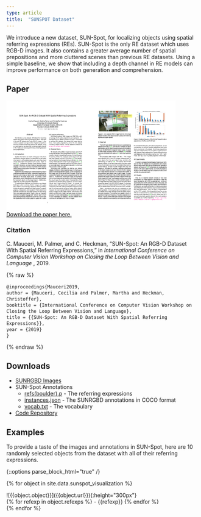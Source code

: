 ```yaml
---
type: article
title:  "SUNSPOT Dataset"
---
```


We introduce a new dataset, SUN-Spot, for localizing objects using spatial referring expressions (REs). SUN-Spot is the only RE dataset which uses RGB-D images. It also contains a greater average number of spatial prepositions and more cluttered scenes than previous RE datasets. Using a simple baseline, we show that including a depth channel in RE models can improve performance on both generation and comprehension.

## Paper

[![Preview of Pages 1 and 2](/img/sunspot_paper.png) Download the paper here.](/papers/PID6091773.pdf)

### Citation 

C.  Mauceri,  M.  Palmer,  and  C.  Heckman,  “SUN-Spot:  An  RGB-D  Dataset  With  Spatial  Referring
Expressions,” in
_International Conference on Computer Vision Workshop on Closing the Loop Between
Vision and Language_
, 2019.


{% raw %}
```
@inproceedings{Mauceri2019,
author = {Mauceri, Cecilia and Palmer, Martha and Heckman, Christoffer},
booktitle = {International Conference on Computer Vision Workshop on Closing the Loop Between Vision and Language},
title = {{SUN-Spot: An RGB-D Dataset With Spatial Referring Expressions}},
year = {2019}
}
```
{% endraw %}

## Downloads

- [SUNRGBD Images](http://rgbd.cs.princeton.edu/) 
- SUN-Spot Annotations
    - [refs(boulder).p](https://drive.google.com/file/d/1uIGItTLm3idRWHqgG6AFqUrl0sSgiKbt/view?usp=sharing) - The referring expressions
    - [instances.json](https://drive.google.com/file/d/1Ytt_3CY6QYclj0R0sQypowvhOk9Jpct5/view?usp=sharing) - The SUNRGBD annotations in COCO format
    - [vocab.txt](https://drive.google.com/file/d/1hG9WxmJjZ_D9YNKfykC6RTqcI4ETijA6/view?usp=sharing) - The vocabulary
- [Code Repository](https://github.com/crmauceri/ReferringExpressions)

## Examples

To provide a taste of the images and annotations in SUN-Spot, here are 10 randomly selected objects from the dataset with all of their referring expressions.

{::options parse_block_html="true" /}
<div class="container">

{% for object in site.data.sunspot_visualization %}
<div class="row">

<div class="col-sm-4">
![{{object.object}}]({{object.url}}){:height="300px"} 
</div>

<div class="col-sm-8">
{% for refexp in object.refexps %}
- {{refexp}}
{% endfor %}
</div>

</div>
{% endfor %}

</div>



